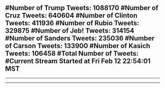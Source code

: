 #Number of Trump Tweets: 1088170
#Number of Cruz Tweets: 640604
#Number of Clinton Tweets: 411936
#Number of Rubio Tweets: 329875
#Number of Jeb! Tweets: 314154
#Number of Sanders Tweets: 235036
#Number of Carson Tweets: 133900
#Number of Kasich Tweets: 106458
#Total Number of Tweets:  
#Current Stream Started at Fri Feb 12 22:54:01 MST
---
---
---
